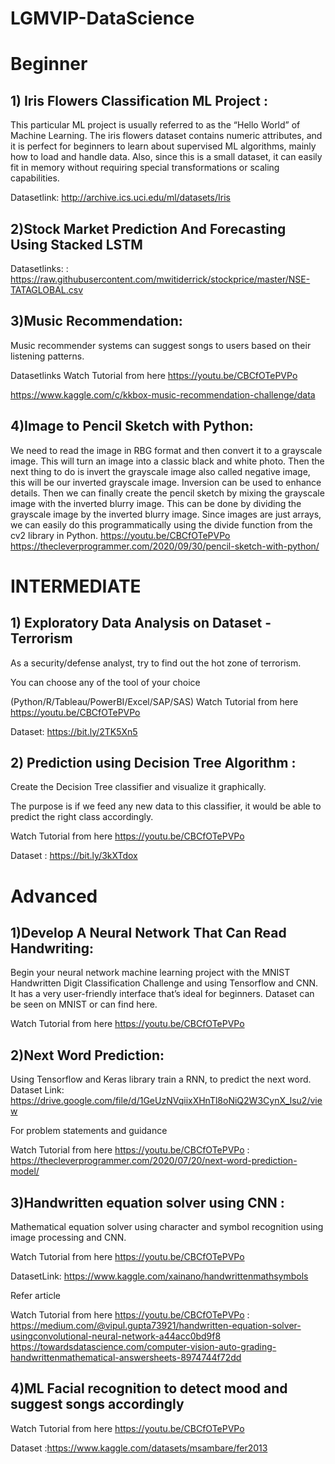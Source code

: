# LGMVIP-DataScience
# Beginner
## 1) Iris Flowers Classification ML Project :

This particular ML project is usually referred to as the “Hello World” of Machine Learning. The iris flowers dataset contains numeric attributes, and it is perfect for beginners to learn about supervised ML algorithms, mainly how to load and handle data. Also, since this is a small dataset, it can easily fit in memory without requiring special transformations or scaling capabilities.

Datasetlink: http://archive.ics.uci.edu/ml/datasets/Iris 

## 2)Stock Market Prediction And Forecasting Using Stacked LSTM

Datasetlinks: : https://raw.githubusercontent.com/mwitiderrick/stockprice/master/NSE-TATAGLOBAL.csv

## 3)Music Recommendation:

Music recommender systems can suggest songs to users based on their listening patterns.

Datasetlinks  Watch Tutorial from here https://youtu.be/CBCfOTePVPo

https://www.kaggle.com/c/kkbox-music-recommendation-challenge/data

## 4)Image to Pencil Sketch with Python:

We need to read the image in RBG format and then convert it to a grayscale image. This will turn an image into a classic black and white photo. Then the next thing to do is invert the grayscale image also called negative image, this will be our inverted grayscale image. Inversion can be used to enhance details. Then we can finally create the pencil sketch by mixing the grayscale image with the inverted blurry image. This can be done by dividing the grayscale image by the inverted blurry image. Since images are just arrays, we can easily do this programmatically using the divide function from the cv2 library in Python.
https://youtu.be/CBCfOTePVPo https://thecleverprogrammer.com/2020/09/30/pencil-sketch-with-python/
# INTERMEDIATE
## 1) Exploratory Data Analysis on Dataset - Terrorism 

As a security/defense analyst, try to find out the hot zone of terrorism.

You can choose any of the tool of your choice  

(Python/R/Tableau/PowerBI/Excel/SAP/SAS) Watch Tutorial from here https://youtu.be/CBCfOTePVPo

Dataset: https://bit.ly/2TK5Xn5


## 2) Prediction using Decision Tree  Algorithm :

Create the Decision Tree classifier and visualize it graphically. 

The purpose is if we feed any new data to this classifier, it would be able to  predict the right class accordingly.  

Watch Tutorial from here https://youtu.be/CBCfOTePVPo

Dataset : https://bit.ly/3kXTdox
# Advanced
## 1)Develop A Neural Network That Can Read Handwriting:

Begin your neural network machine learning project with the MNIST Handwritten Digit Classification Challenge and using Tensorflow and CNN. It has a very user-friendly interface that’s ideal for beginners. Dataset can be seen on MNIST or can find here. 

Watch Tutorial from here https://youtu.be/CBCfOTePVPo

## 2)Next Word Prediction:

Using Tensorflow and Keras library train a RNN, to predict the next word. Dataset Link: https://drive.google.com/file/d/1GeUzNVqiixXHnTl8oNiQ2W3CynX_lsu2/view

For problem statements and guidance

Watch Tutorial from here https://youtu.be/CBCfOTePVPo : https://thecleverprogrammer.com/2020/07/20/next-word-prediction-model/
## 3)Handwritten equation solver using CNN :

Mathematical equation solver using character and symbol recognition using image processing and CNN. 

Watch Tutorial from here https://youtu.be/CBCfOTePVPo

DatasetLink: https://www.kaggle.com/xainano/handwrittenmathsymbols 

Refer article

Watch Tutorial from here https://youtu.be/CBCfOTePVPo : https://medium.com/@vipul.gupta73921/handwritten-equation-solver-usingconvolutional-neural-network-a44acc0bd9f8 https://towardsdatascience.com/computer-vision-auto-grading-handwrittenmathematical-answersheets-8974744f72dd 

## 4)ML Facial recognition to detect mood and suggest songs accordingly 

Watch Tutorial from here https://youtu.be/CBCfOTePVPo

Dataset :https://www.kaggle.com/datasets/msambare/fer2013
